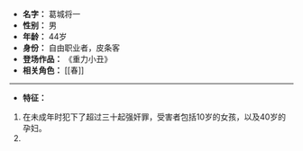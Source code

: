
- **名字：** 葛城将一
- **性别：** 男
- **年龄：** 44岁
- **身份：** 自由职业者，皮条客
- **登场作品：** 《重力小丑》
- **相关角色：** [[春]]

---

- **特征：** 

1. 在未成年时犯下了超过三十起强奸罪，受害者包括10岁的女孩，以及40岁的孕妇。
2. 
